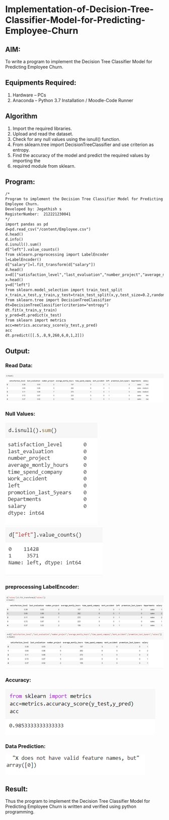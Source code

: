 # Implementation-of-Decision-Tree-Classifier-Model-for-Predicting-Employee-Churn

## AIM:
To write a program to implement the Decision Tree Classifier Model for Predicting Employee Churn.

## Equipments Required:
1. Hardware – PCs
2. Anaconda – Python 3.7 Installation / Moodle-Code Runner

## Algorithm
1. Import the required libraries.
2. Upload and read the dataset.
3. Check for any null values using the isnull() function.
4. From sklearn.tree import DecisionTreeClassifier and use criterion as entropy.
5. Find the accuracy of the model and predict the required values by importing the
6. required module from sklearn.

## Program:
```
/*
Program to implement the Decision Tree Classifier Model for Predicting Employee Churn.
Developed by: Jegathish s
RegisterNumber:  212221230041
*/
import pandas as pd
d=pd.read_csv("/content/Employee.csv")
d.head()
d.info()
d.isnull().sum()
d["left"].value_counts()
from sklearn.preprocessing import LabelEncoder
l=LabelEncoder()
d["salary"]=l.fit_transform(d["salary"])
d.head()
x=d[["satisfaction_level","last_evaluation","number_project","average_montly_hours","time_spend_company","Work_accident","promotion_last_5years","salary"]]
x.head()
y=d["left"]
from sklearn.model_selection import train_test_split
x_train,x_test,y_train,y_test=train_test_split(x,y,test_size=0.2,random_state=100)
from sklearn.tree import DecisionTreeClassifier
dt=DecisionTreeClassifier(criterion="entropy")
dt.fit(x_train,y_train)
y_pred=dt.predict(x_test)
from sklearn import metrics
acc=metrics.accuracy_score(y_test,y_pred)
acc
dt.predict([[.5,.8,9,260,6,0,1,2]])
```

## Output:
### Read Data:
![decision tree classifier model](./output/s1.png)
### Null Values:
![decision tree classifier model](./output/s2.png)
![decision tree classifier model](./output/s3.png)
### preprocessing LabelEncoder:
![decision tree classifier model](./output/s4.png)
![decision tree classifier model](./output/s5.png)
### Accuracy:
![decision tree classifier model](./output/s6.png)
### Data Prediction:
![decision tree classifier model](./output/s7.png)


## Result:
Thus the program to implement the  Decision Tree Classifier Model for Predicting Employee Churn is written and verified using python programming.

